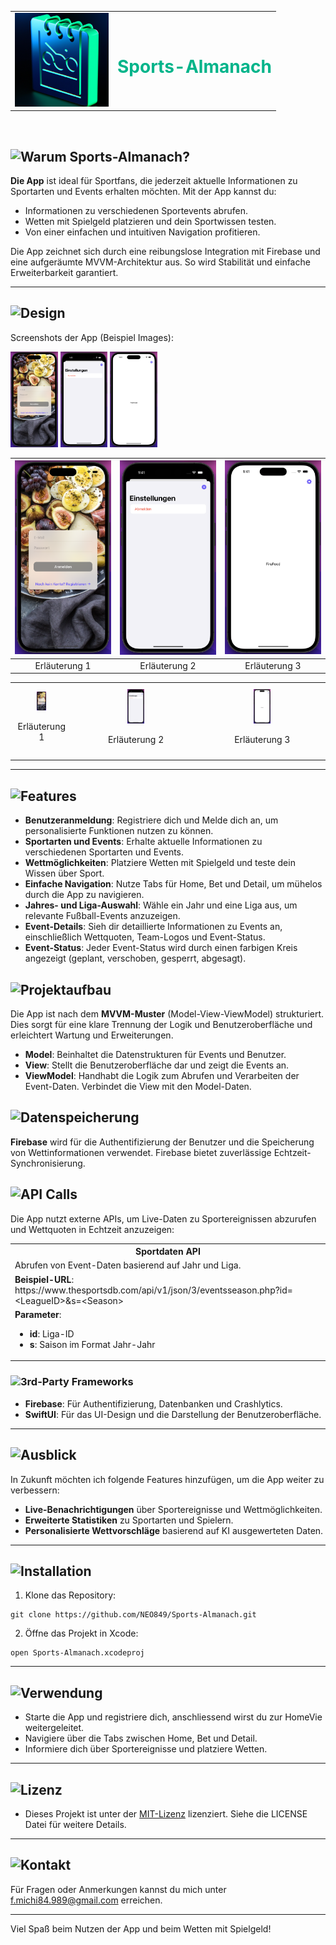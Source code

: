 <table>
  <tr>
    <td>
      <img src="https://github.com/NEO849/Sports-Almanach/blob/main/sportalmanachklein.png?raw=true" alt="Sport Almanach Klein" width="150"/>
    </td>
    <td>
      <h1 style="color: #00b48a;">Sports-Almanach</h1>
    </td>
  </tr>
</table>

<br>

## ![Warum Sports-Almanach?](https://img.shields.io/badge/Warum%20Sports--Almanach-%2300b48a?style=for-the-badge&logo=none)

**Die App** ist ideal für Sportfans, die jederzeit aktuelle Informationen zu Sportarten und Events erhalten möchten. Mit der App kannst du:
- Informationen zu verschiedenen Sportevents abrufen.
- Wetten mit Spielgeld platzieren und dein Sportwissen testen.
- Von einer einfachen und intuitiven Navigation profitieren.

Die App zeichnet sich durch eine reibungslose Integration mit Firebase und eine aufgeräumte MVVM-Architektur aus. So wird Stabilität und einfache Erweiterbarkeit garantiert.

---

## ![Design](https://img.shields.io/badge/Design-%2300b48a?style=for-the-badge&logo=none)

Screenshots der App (Beispiel Images):

<div>
  <img src="https://github.com/NEO849/Sports-Almanach/blob/main/beispielscreenshot1.png?raw=true" alt="Screenshot 1" width="15%" />
  <img src="https://github.com/NEO849/Sports-Almanach/blob/main/beispielscreenshot2.png?raw=true" alt="Screenshot 2" width="15%" />
  <img src="https://github.com/NEO849/Sports-Almanach/blob/main/beispielscreenshot3.png?raw=true" alt="Screenshot 3" width="15%" />
</div>

| ![Screenshot 1](https://github.com/NEO849/Sports-Almanach/blob/main/beispielscreenshot1.png?raw=true) | ![Screenshot 2](https://github.com/NEO849/Sports-Almanach/blob/main/beispielscreenshot2.png?raw=true) | ![Screenshot 3](https://github.com/NEO849/Sports-Almanach/blob/main/beispielscreenshot3.png?raw=true) |
|:---:|:---:|:---:|
| Erläuterung 1 | Erläuterung 2 | Erläuterung 3 |


<table>
  <tr>
    <td style="text-align: center; padding: 10px;">
      <img src="https://github.com/NEO849/Sports-Almanach/blob/main/beispielscreenshot1.png?raw=true" alt="Screenshot 1" width="15" />
      <p>Erläuterung 1</p>
    </td>
    <td style="text-align: center; padding: 10px;">
      <img src="https://github.com/NEO849/Sports-Almanach/blob/main/beispielscreenshot2.png?raw=true" alt="Screenshot 2" width="15%" />
      <p>Erläuterung 2</p>
    </td>
    <td style="text-align: center; padding: 10px;">
      <img src="https://github.com/NEO849/Sports-Almanach/blob/main/beispielscreenshot3.png?raw=true" alt="Screenshot 3" width="15%" />
      <p>Erläuterung 3</p>
    </td>
  </tr>
</table>

---

## ![Features](https://img.shields.io/badge/Features-%2300b48a?style=for-the-badge&logo=none)

- **Benutzeranmeldung**: Registriere dich und Melde dich an, um personalisierte Funktionen nutzen zu können.
- **Sportarten und Events**: Erhalte aktuelle Informationen zu verschiedenen Sportarten und Events.
- **Wettmöglichkeiten**: Platziere Wetten mit Spielgeld und teste dein Wissen über Sport.
- **Einfache Navigation**: Nutze Tabs für Home, Bet und Detail, um mühelos durch die App zu navigieren.
- **Jahres- und Liga-Auswahl**: Wähle ein Jahr und eine Liga aus, um relevante Fußball-Events anzuzeigen.
- **Event-Details**: Sieh dir detaillierte Informationen zu Events an, einschließlich Wettquoten, Team-Logos und Event-Status.
- **Event-Status**: Jeder Event-Status wird durch einen farbigen Kreis angezeigt (geplant, verschoben, gesperrt, abgesagt).

## ![Projektaufbau](https://img.shields.io/badge/Projektaufbau-%2300b48a?style=for-the-badge&logo=none)

Die App ist nach dem **MVVM-Muster** (Model-View-ViewModel) strukturiert.
Dies sorgt für eine klare Trennung der Logik und Benutzeroberfläche und erleichtert Wartung und Erweiterungen. 

- **Model**: Beinhaltet die Datenstrukturen für Events und Benutzer.
- **View**: Stellt die Benutzeroberfläche dar und zeigt die Events an.
- **ViewModel**: Handhabt die Logik zum Abrufen und Verarbeiten der Event-Daten. Verbindet die View mit den Model-Daten.

## ![Datenspeicherung](https://img.shields.io/badge/Datenspeicherung-%2300b48a?style=for-the-badge&logo=none)

**Firebase** wird für die Authentifizierung der Benutzer und die Speicherung von Wettinformationen verwendet. Firebase bietet zuverlässige Echtzeit-Synchronisierung.

## ![API Calls](https://img.shields.io/badge/API%20Calls-%2300b48a?style=for-the-badge&logo=none)

Die App nutzt externe APIs, um Live-Daten zu Sportereignissen abzurufen und Wettquoten in Echtzeit anzuzeigen:
    
<table>
  <tr>
    <th>Sportdaten API</th>
  </tr>
  <tr>
    <td>Abrufen von Event-Daten basierend auf Jahr und Liga.</td>
  </tr>
  <tr>
    <td>
      <b>Beispiel-URL</b>: https://www.thesportsdb.com/api/v1/json/3/eventsseason.php?id=&lt;LeagueID&gt;&amp;s=&lt;Season&gt;
    </td>
  </tr>
  <tr>
    <td>
      <b>Parameter</b>:
      <ul>
        <li><b>id</b>: Liga-ID</li>
        <li><b>s</b>: Saison im Format Jahr-Jahr</li>
      </ul>
    </td>
  </tr>
</table>
     

### ![3rd-Party Frameworks](https://img.shields.io/badge/3rd--Party%20Frameworks-%2300b48a?style=for-the-badge&logo=none)

- **Firebase**: Für Authentifizierung, Datenbanken und Crashlytics.
- **SwiftUI**: Für das UI-Design und die Darstellung der Benutzeroberfläche.

---

## ![Ausblick](https://img.shields.io/badge/Ausblick-%2300b48a?style=for-the-badge&logo=none)

In Zukunft möchten ich folgende Features hinzufügen, um die App weiter zu verbessern:

- **Live-Benachrichtigungen** über Sportereignisse und Wettmöglichkeiten.
- **Erweiterte Statistiken** zu Sportarten und Spielern.
- **Personalisierte Wettvorschläge** basierend auf KI ausgewerteten Daten.

---

## ![Installation](https://img.shields.io/badge/Installation-%2300b48a?style=for-the-badge&logo=none)

1. Klone das Repository:

```   
git clone https://github.com/NEO849/Sports-Almanach.git
```

2. Öffne das Projekt in Xcode:

```  
open Sports-Almanach.xcodeproj
```
---

## ![Verwendung](https://img.shields.io/badge/Verwendung-%2300b48a?style=for-the-badge&logo=none)

- Starte die App und registriere dich, anschliessend wirst du zur HomeVie weitergeleitet.
- Navigiere über die Tabs zwischen Home, Bet und Detail.
- Informiere dich über Sportereignisse und platziere Wetten.   

---

## ![Lizenz](https://img.shields.io/badge/Lizenz-%2300b48a?style=for-the-badge&logo=none)

- Dieses Projekt ist unter der [MIT-Lizenz](https://github.com/NEO849/Sports-Almanach/tree/main#) lizenziert. Siehe die LICENSE Datei für weitere Details.     

---

## ![Kontakt](https://img.shields.io/badge/Kontakt-%2300b48a?style=for-the-badge&logo=none)

Für Fragen oder Anmerkungen kannst du mich unter f.michi84.989@gmail.com erreichen.

---

Viel Spaß beim Nutzen der App und beim Wetten mit Spielgeld!
